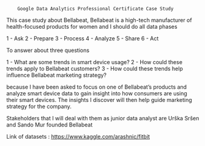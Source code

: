 
        Google Data Analytics Professional Certificate Case Study

This case study about Bellabeat, Bellabeat is a high-tech manufacturer of health-focused products for women and I should do all data phases 

1 - Ask 
2 - Prepare
3 - Process
4 - Analyze
5 - Share
6 - Act 

To answer about three questions 

1 - What are some trends in smart device usage?
2 - How could these trends apply to Bellabeat customers?
3 - How could these trends help influence Bellabeat marketing strategy?

because I  have been asked to focus on one of Bellabeat’s products and analyze smart device data to gain insight into how consumers are using their smart devices. The insights I discover will then help guide marketing strategy for the company.

Stakeholders that I will deal with them as junior data analyst are Urška Sršen and Sando Mur founded Bellabeat

Link of datasets : https://www.kaggle.com/arashnic/fitbit
